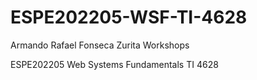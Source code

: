 # ESPE202205-WSF-TI-4628
Armando Rafael Fonseca Zurita Workshops

ESPE202205 Web Systems Fundamentals TI 4628
